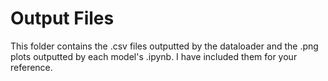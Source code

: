 # Output Files
This folder contains the .csv files outputted by the dataloader and the .png plots outputted by each model's .ipynb. I have included them for your reference.
